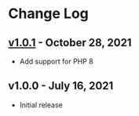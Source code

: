# Change Log

## [v1.0.1](https://github.com/bryceandy/laravel-beem/compare/v1.0.0...v1.0.1) - October 28, 2021
* Add support for PHP 8

## v1.0.0 - July 16, 2021
  * Initial release